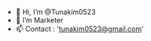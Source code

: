 - 👋 Hi, I’m @Tunakim0523
- 👀 I’m Marketer 
- 📫 Contact : 'tunakim0523@gmail.com'

<!---
Tunakim0523/Tunakim0523 is a ✨ special ✨ repository because its `README.md` (this file) appears on your GitHub profile.
You can click the Preview link to take a look at your changes.
--->
